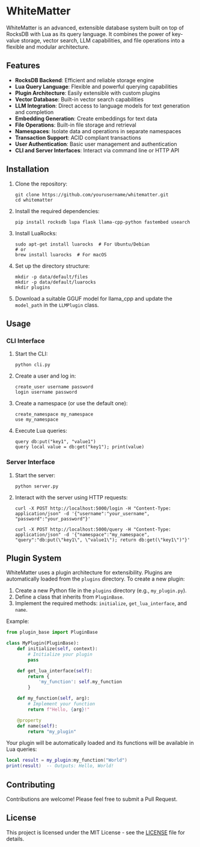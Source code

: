 # WhiteMatter

WhiteMatter is an advanced, extensible database system built on top of RocksDB with Lua as its query language. It combines the power of key-value storage, vector search, LLM capabilities, and file operations into a flexible and modular architecture.

## Features

- **RocksDB Backend**: Efficient and reliable storage engine
- **Lua Query Language**: Flexible and powerful querying capabilities
- **Plugin Architecture**: Easily extensible with custom plugins
- **Vector Database**: Built-in vector search capabilities
- **LLM Integration**: Direct access to language models for text generation and completion
- **Embedding Generation**: Create embeddings for text data
- **File Operations**: Built-in file storage and retrieval
- **Namespaces**: Isolate data and operations in separate namespaces
- **Transaction Support**: ACID compliant transactions
- **User Authentication**: Basic user management and authentication
- **CLI and Server Interfaces**: Interact via command line or HTTP API

## Installation

1. Clone the repository:
   ```
   git clone https://github.com/yourusername/whitematter.git
   cd whitematter
   ```

2. Install the required dependencies:
   ```
   pip install rocksdb lupa flask llama-cpp-python fastembed usearch
   ```

3. Install LuaRocks:
   ```
   sudo apt-get install luarocks  # For Ubuntu/Debian
   # or
   brew install luarocks  # For macOS
   ```

4. Set up the directory structure:
   ```
   mkdir -p data/default/files
   mkdir -p data/default/luarocks
   mkdir plugins
   ```

5. Download a suitable GGUF model for llama_cpp and update the `model_path` in the `LLMPlugin` class.

## Usage

### CLI Interface

1. Start the CLI:
   ```
   python cli.py
   ```

2. Create a user and log in:
   ```
   create_user username password
   login username password
   ```

3. Create a namespace (or use the default one):
   ```
   create_namespace my_namespace
   use my_namespace
   ```

4. Execute Lua queries:
   ```
   query db:put("key1", "value1")
   query local value = db:get("key1"); print(value)
   ```

### Server Interface

1. Start the server:
   ```
   python server.py
   ```

2. Interact with the server using HTTP requests:
   ```
   curl -X POST http://localhost:5000/login -H "Content-Type: application/json" -d '{"username":"your_username", "password":"your_password"}'
   
   curl -X POST http://localhost:5000/query -H "Content-Type: application/json" -d '{"namespace":"my_namespace", "query":"db:put(\"key1\", \"value1\"); return db:get(\"key1\")"}'
   ```

## Plugin System

WhiteMatter uses a plugin architecture for extensibility. Plugins are automatically loaded from the `plugins` directory. To create a new plugin:

1. Create a new Python file in the `plugins` directory (e.g., `my_plugin.py`).
2. Define a class that inherits from `PluginBase`.
3. Implement the required methods: `initialize`, `get_lua_interface`, and `name`.

Example:

```python
from plugin_base import PluginBase

class MyPlugin(PluginBase):
    def initialize(self, context):
        # Initialize your plugin
        pass

    def get_lua_interface(self):
        return {
            'my_function': self.my_function
        }

    def my_function(self, arg):
        # Implement your function
        return f"Hello, {arg}!"

    @property
    def name(self):
        return "my_plugin"
```

Your plugin will be automatically loaded and its functions will be available in Lua queries:

```lua
local result = my_plugin:my_function("World")
print(result)  -- Outputs: Hello, World!
```

## Contributing

Contributions are welcome! Please feel free to submit a Pull Request.

## License

This project is licensed under the MIT License - see the [LICENSE](LICENSE) file for details.